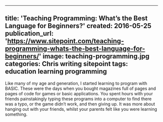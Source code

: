   - --
title: 'Teaching Programming: What’s the Best Language for Beginners?'
created: 2016-05-25
publication_url: 'https://www.sitepoint.com/teaching-programming-whats-the-best-language-for-beginners/'
image: teaching-programming.jpg
categories: Chris writing sitepoint
tags: education learning programming
---

Like many of my age and generation, I started learning to program with BASIC. These were the days when you bought magazines full of pages and pages of code for games or basic applications. You spent hours with your friends painstakingly typing these programs into a computer to find there was a typo, or the game didn’t work, and then giving up. It was more about hanging out with your friends, whilst your parents felt like you were learning something.
